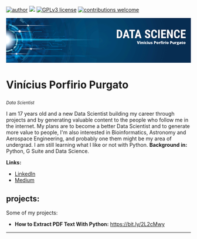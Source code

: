 [![author](https://img.shields.io/badge/author-carlosfab-red.svg)](https://www.linkedin.com/in/vin%C3%ADcius-porfirio-purgato-7891401b3/) [![](https://img.shields.io/badge/python-3.7+-blue.svg)](https://www.python.org/downloads/release/python-365/) [![GPLv3 license](https://img.shields.io/badge/License-GPLv3-blue.svg)](http://perso.crans.org/besson/LICENSE.html) [![contributions welcome](https://img.shields.io/badge/contributions-welcome-brightgreen.svg?style=flat)](https://github.com/vinny380)

<p align="center">
  <img src="banner.png" >
</p>

# Vinícius Porfirio Purgato
<sub>*Data Scientist*</sub>

I am 17 years old and a new Data Scientist building my career through projects and by generating valuable content to the people who follow me in the internet.
My plans are to become a better Data Scientist and to generate more value to people, I'm also interested in Bioinformatics, Astronomy and Aerospace Engineering, and probably one them might be my area of undergrad. I am still learning what I like or not with Python.
**Background in:** Python, G Suite and Data Science.

**Links:**
* [LinkedIn](https://www.linkedin.com/in/vin%C3%ADcius-porfirio-purgato-7891401b3/)
* [Medium](https://vinny-purgato.medium.com/)


## projects:
Some of my projects:

* **How to Extract PDF Text With Python:** https://bit.ly/2L2cMwy
---
